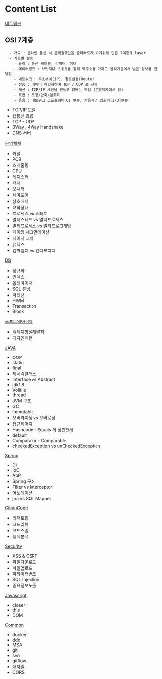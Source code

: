 # Content List
[네트워크](https://github.com/ppurx/PrepareInterview/blob/master/Network)
  ## OSI 7계층
      - 개요 : 온라인 통신 시 문제점확인을 좀더빠르게 하기위해 만든 7계층의 layer
      - 계층별 설명     
        - 물리 : 통신 케이블, 리피터, 허브
        - 데이터링크 : 브릿지나 스위치를 통해 맥주소를 가지고 물리계층에서 받은 정보를 전달함.
        - 네트워크 : 주소부여(IP), 경로설정(Route)
        - 전송 : 데이터 패킷화하여 TCP / UDP 로 전송
        - 세션 : TCP/IP 세션을 만들고 없애는 책임 (운영체제에서 함)
        - 표현 : 포장/압축/암호화
        - 응용 : 네트워크 소프트웨어 UI 부분, 사용자의 입출력(I/O)부분
      
  - TCP/IP 모델
  - 웹통신 흐름
  - TCP - UDP
  - 3Way , 4Way Handshake
  - DNS 서버
   
[운영체제](https://github.com/ppurx/PrepareInterview/blob/master/OS)
  - 커널
  - PCB
  - 스케줄링
  - CPU
  - 레지스터
  - 캐시
  - 모니터
  - 세마포어
  - 상호배제
  - 교착상태
  - 프로세스 vs 스레드
  - 멀티스레드 vs 멀티프로세스
  - 멀티프로세스 vs 멀티프로그래밍
  - 페이징 세그먼테이션
  - 페이지 교체
  - 뮤텍스
  - 컴파일러 vs 인터프리터
  
[DB](https://github.com/ppurx/PrepareInterview/blob/master/Database)
  - 정규화
  - 인덱스
  - 옵티마이저
  - SQL 튜닝
  - 파티션
  - HWM
  - Transaction
  - Block
  
[소프트웨어공학](https://github.com/ppurx/PrepareInterview/blob/master/Software%20Engineering)
  - 객체지향설계원칙
  - 디자인패턴
  
[JAVA](https://github.com/ppurx/PrepareInterview/blob/master/Java)
  - OOP
  - static
  - final
  - 제네릭클래스
  - Interface vs Abstract
  - jdk1.8
  - Volitile
  - thread
  - JVM 구조
  - GC
  - immutable
  - 오버라이딩 vs 오버로딩
  - 접근제어자
  - Hashcode - Equals 의 상관관계
  - default
  - Comparator - Comparable
  - checkedException vs unCheckedException
  
[Spring](https://github.com/ppurx/PrepareInterview/blob/master/Spring)
  - DI
  - IoC
  - AoP
  - Spring 구조
  - Filter vs Interceptor
  - 어노테이션
  - jpa vs SQL Mapper
  
[CleanCode](https://github.com/ppurx/PrepareInterview/blob/master/CleanCode)
  - 리팩토링
  - 코드리뷰
  - 코드스멜
  - 정적분석
  
[Security](https://github.com/ppurx/PrepareInterview/blob/master/Security)
  - XSS & CSRF
  - 파일다운로드
  - 파일업로드
  - 파라미터변조
  - SQL Injection
  - 중요정보노출
  
[Javascript](https://github.com/ppurx/PrepareInterview/blob/master/Javascript)
  - closer
  - this
  - DOM
  
[Common](https://github.com/ppurx/PrepareInterview/blob/master/Common)
  - docker
  - ddd
  - MSA
  - git
  - svn
  - gitflow
  - 애자일
  - CORS
  
  
  
